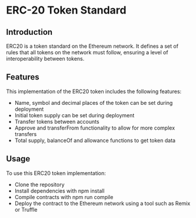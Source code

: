 # ERC-20 Token Standard

## Introduction

ERC20 is a token standard on the Ethereum network. It defines a set of rules that all tokens on the network must follow, ensuring a level of interoperability between tokens.

## Features

This implementation of the ERC20 token includes the following features:

* Name, symbol and decimal places of the token can be set during deployment
* Initial token supply can be set during deployment
* Transfer tokens between accounts
* Approve and transferFrom functionality to allow for more complex transfers
* Total supply, balanceOf and allowance functions to get token data

## Usage

To use this ERC20 token implementation:

* Clone the repository
* Install dependencies with npm install
* Compile contracts with npm run compile
* Deploy the contract to the Ethereum network using a tool such as Remix or Truffle
